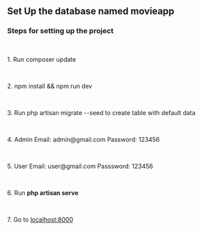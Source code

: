 ## Set Up the database named movieapp
<h3>Steps for setting up the project</h3><br>
<p>1. Run composer update</p><br>
<p>2. npm install && npm run dev </p><br>
<p>3. Run php artisan migrate --seed to create table with default data</p><br>
<p>4. Admin Email: admin@gmail.com   Password: 123456</p><br>
<p>5. User Email: user@gmail.com     Passsword: 123456</p><br>
<p>6. Run <b>php artisan serve</b></p><br>
<p>7. Go to <a href="http://localhost:8000">localhost:8000</a></p>